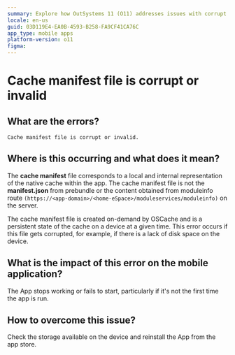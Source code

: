 ```yaml
---
summary: Explore how OutSystems 11 (O11) addresses issues with corrupt or invalid cache manifest files in mobile applications.
locale: en-us
guid: 03D119E4-EA0B-4593-B258-FA9CF41CA76C
app_type: mobile apps
platform-version: o11
figma:
---
```


# Cache manifest file is corrupt or invalid

## What are the errors?

``Cache manifest file is corrupt or invalid.``

## Where is this occurring and what does it mean?

The **cache manifest** file corresponds to a local and internal representation of the native cache within the app. The cache manifest file is not the **manifest.json** from prebundle or the content obtained from moduleinfo route ``(https://<app-domain>/<home-eSpace>/moduleservices/moduleinfo)`` on the server. 

The cache manifest file is created on-demand by OSCache and is a persistent state of the cache on a device at a given time. This error occurs if this file gets corrupted, for example, if there is a lack of disk space on the device.

## What is the impact of this error on the mobile application?

The App stops working or fails to start, particularly if it's not the first time the app is run.

## How to overcome this issue?

Check the storage available on the device and reinstall the App from the app store.
